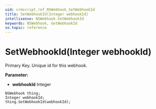 ```yaml
---
uid: crmscript_ref_NSWebhook_SetWebhookId
title: SetWebhookId(Integer webhookId)
intellisense: NSWebhook.SetWebhookId
keywords: NSWebhook, GetWebhookId
so.topic: reference
---
```


# SetWebhookId(Integer webhookId)

Primary Key. Unique id for this webhook.

**Parameter:** 
* **webhookId** Integer

```crmscript
NSWebhook thing;
Integer webhookId;
thing.SetWebhookId(webhookId);
```

